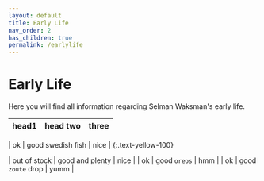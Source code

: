 ```yaml
---
layout: default
title: Early Life
nav_order: 2
has_children: true
permalink: /earlylife
---
```


# Early Life

Here you will find all information regarding Selman Waksman's early life.

| head1        | head two          | three |
|:-------------|:------------------|:------|

| ok           | good swedish fish | nice  |
{:.text-yellow-100}

| out of stock | good and plenty   | nice  |
| ok           | good `oreos`      | hmm   |
| ok           | good `zoute` drop | yumm  |
